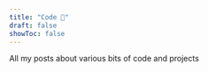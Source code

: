 ```yaml
---
title: "Code 🐛"
draft: false
showToc: false
---
```


All my posts about various bits of code and projects